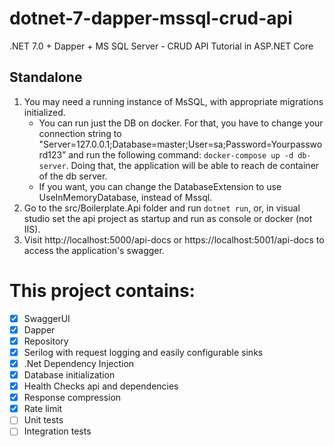 # dotnet-7-dapper-mssql-crud-api

.NET 7.0 + Dapper + MS SQL Server - CRUD API Tutorial in ASP.NET Core

## Standalone
1. You may need a running instance of MsSQL, with appropriate migrations initialized.
	- You can run just the DB on docker. For that, you have to change your connection string to "Server=127.0.0.1;Database=master;User=sa;Password=Yourpassword123” and run the following command: ``docker-compose up -d db-server``. Doing that, the application will be able to reach de container of the db server.
	- If you want, you can change the DatabaseExtension to use UseInMemoryDatabase, instead of Mssql.
2. Go to the src/Boilerplate.Api folder and run ``dotnet run``, or, in visual studio set the api project as startup and run as console or docker (not IIS).
3. Visit http://localhost:5000/api-docs or https://localhost:5001/api-docs to access the application's swagger.


# This project contains:
- [x] SwaggerUI
- [x] Dapper
- [x] Repository
- [x] Serilog with request logging and easily configurable sinks
- [x] .Net Dependency Injection
- [x] Database initialization
- [x] Health Checks api and dependencies
- [x] Response compression
- [x] Rate limit
- [ ] Unit tests
- [ ] Integration tests